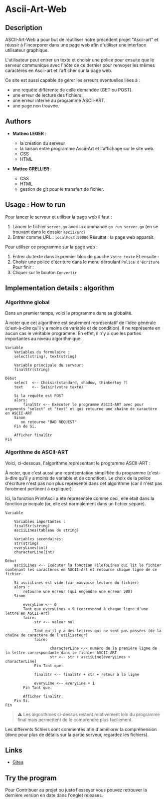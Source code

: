 # Ascii-Art-Web

## Description
ASCII-Art-Web a pour but de réutiliser notre précédent projet "Ascii-art" et réussir à l'incorporer dans une page web afin d'utiliser une interface utilisateur graphique. 

L'utilisateur peut entrer un texte et choisir une police pour ensuite que le serveur communique avec l'hôte de ce dernier pour renvoyer les mêmes caractères en Ascii-art et l'afficher sur la page web. 

Ce site est aussi capable de gérer les erreurs éventuelles liées à : 
- une requête différente de celle demandée (GET ou POST).
- une erreur de lecture des fichiers.
- une erreur interne au programme ASCII-ART.
- une page non trouvée.

## Authors
- **Mathéo LEGER** :  
    - la création du serveur
    - la liaison entre programme Ascii-Art et l'affichage sur le site web.  
    - CSS  
    - HTML  

- **Matteo GRELLIER** :  
    - CSS  
    - HTML  
    - gestion de git pour le transfert de fichier.  

## Usage : How to run
Pour lancer le serveur et utiliser la page web il faut :
1. Lancer le fichier ``server.go`` avec la commande ``go run server.go`` (en se trouvant dans le dossier ``ascii/src``)
2. Entrer comme URL : ``localhost:50000``
Résultat : la page web apparaît.

Pour utiliser ce programme sur la page web :

1. Entrer du texte dans le premier bloc de gauche ``Votre texte``
Et ensuite : 
2. Choisir une police d'écriture dans le menu déroulant ``Police d'écriture``
Pour finir : 
3. Cliquer sur le bouton ``Convertir``

## Implementation details : algorithm

### Algorithme global

Dans un premier temps, voici le programme dans sa globalité.

À noter que cet algorithme est seulement représentatif  de l'idée générale (c'est-à-dire qu'il y a moins de variable et de condition). Il ne représente en aucun cas le véritable programme. En effet, il n'y a que les parties importantes au niveau algorithmique.

```
Variable
    Variables du formulaire :
    select(string), text(string) 
    
    Variable principale du serveur:
    finalStr(string)

Début
    select  <-- Choisir(standard, shadow, thinkertoy ?)
    text    <-- Saisir(votre texte)

    Si la requête est POST
    alors:
        finalStr <-- Exécuter le programme ASCII-ART avec pour arguments "select" et "text" et qui retourne une chaîne de caractère en ASCII-ART
    Sinon
       on retourne "BAD REQUEST"
    Fin de Si.

    Afficher finalStr
Fin
```

### Algorithme de ASCII-ART

Voici, ci-dessous, l'algorithme représentant le programme ASCII-ART :

À noter, que c'est aussi une représentation simplifiée du programme (c'est-à-dire qu'il y a moins de variable et de condition). Le choix de la police d'écriture n'est pas non plus représenté dans cet algorithme (car il n'est pas forcément pertinent à expliquer).

Ici, la fonction PrintAscii a été représentée comme ceci, elle était dans la fonction principale (or, elle est normalement dans un fichier séparé).

```
Variable

    Variables importantes :
    finalStr(string)
    asciiLines(tableau de string)

    Variables secondaires:
    str(string)
    everyLines(int)
    characterLine(int)

Début
    asciiLines <-- Exécuter la fonction FileToLines qui lit le fichier contenant les caractères en ASCII-Art et retourne chaque ligne de ce fichier.

    Si asciiLines est vide (car mauvaise lecture du fichier)
    alors :
        retourne une erreur (qui engendre une erreur 500)
    Sinon
        
        everyLine <-- 0
        Tant que everyLines < 9 (correspond à chaque ligne d'une lettre en ASCII-Art)
        faire:
             str <-- valeur nul

             Tant qu'il y a des lettres qui ne sont pas passées (de la chaîne de caractère de l'utilisateur)
             faire:

                    characterLine <-- numéro de la première ligne de la lettre correspondante dans le fichier ASCII-ART
                    str <-- str + asciiLine[everyLines + characterLine]
             Fin Tant que.

             finalStr <-- finalStr + str + retour à la ligne

             everyLine <-- everyLine + 1
        Fin Tant que.

        Afficher finalStr.
    Fin Si.
Fin

```

> :warning: Les algorithmes ci-dessus restent relativement loin du programme final mais permettent de le comprendre plus facilement.

Les différents fichiers sont commentés afin d'améliorer la compréhension (donc pour plus de détails sur la partie serveur, regardez les fichiers).

## Links

 - [Gitea](https://git.ytrack.learn.ynov.com/MLEGER/ascii-art-web.git)

## Try the program

Pour Contribuer au projet ou juste l'esseyer vous pouvez retrouver la dernière version en date dans l'onglet releases.
